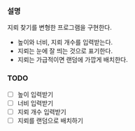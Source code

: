### 설명
지뢰 찾기를 변형한 프로그램을 구현한다.
- 높이와 너비, 지뢰 개수를 입력받는다.
- 지뢰는 눈에 잘 띄는 것으로 표기한다.
- 지뢰는 가급적이면 랜덤에 가깝게 배치한다.

### TODO
- [ ] 높이 입력받기
- [ ] 너비 입력받기
- [ ] 지뢰 개수 입력받기
- [ ] 지뢰를 랜덤으로 배치하기
